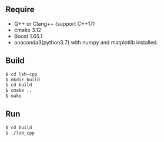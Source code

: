 ## Require
- G++ or Clang++ (support C++17)
- cmake 3.12 
- Boost 1.65.1
- anaconda3(python3.7) with numpy and matplotlib installed.

## Build
```bash
$ cd lsh-cpp
$ mkdir build
$ cd build
$ cmake ..
$ make
```

## Run
```bash
$ cd build
$ ./lsh_cpp
```